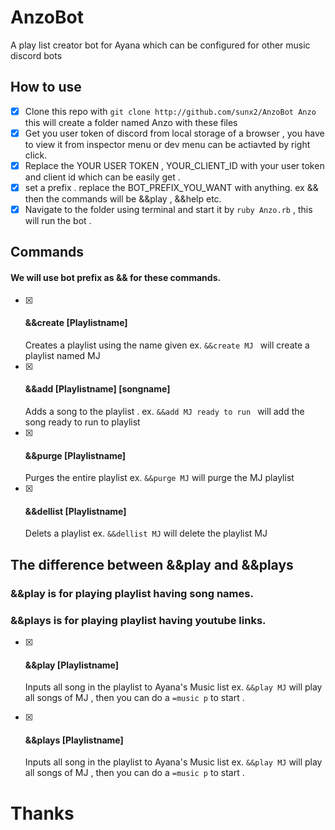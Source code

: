 # AnzoBot
A play list creator bot for Ayana which can be configured for other music discord bots

## How to use
- [x] Clone this repo with ```git clone http://github.com/sunx2/AnzoBot Anzo``` this will create a folder named Anzo with
     these files
- [x] Get you user token of discord from local storage of a browser , you have to view it from inspector menu or dev menu
      can be actiavted by right click.
- [x] Replace the YOUR USER TOKEN , YOUR_CLIENT_ID with your user token and client id which can be easily get .
- [x] set a prefix . replace the BOT_PREFIX_YOU_WANT with anything. ex && then the commands will be &&play , &&help etc.
- [x] Navigate to the folder using terminal and start it by ``` ruby Anzo.rb ``` , this will run the bot .

## Commands
 #### We will use bot prefix as && for these commands.

- [x] #### &&create [Playlistname]
     Creates a playlist using the name given
     ex.  ```&&create MJ ``` will create a playlist named MJ
- [x] #### &&add [Playlistname] [songname]
     Adds a song to the playlist .
     ex. ```&&add MJ ready to run ``` will add the song ready to run to playlist
- [x] #### &&purge [Playlistname]
     Purges the entire playlist
     ex. ```&&purge MJ``` will purge the MJ playlist
- [x] #### &&dellist [Playlistname]
     Delets a playlist
     ex. ```&&dellist MJ``` will delete the playlist MJ

##  The difference between &&play and &&plays
   ###  &&play is for playing playlist having song names.
   ###  &&plays is for playing playlist having youtube links.

  - [x] #### &&play [Playlistname]
     Inputs all song in the playlist to Ayana's Music list
     ex. ```&&play MJ``` will play all songs of MJ , then you can do a ```=music p``` to start .
- [x] #### &&plays [Playlistname]
     Inputs all song in the playlist to Ayana's Music list
     ex. ```&&play MJ``` will play all songs of MJ , then you can do a ```=music p``` to start .
     
     
# Thanks
 
